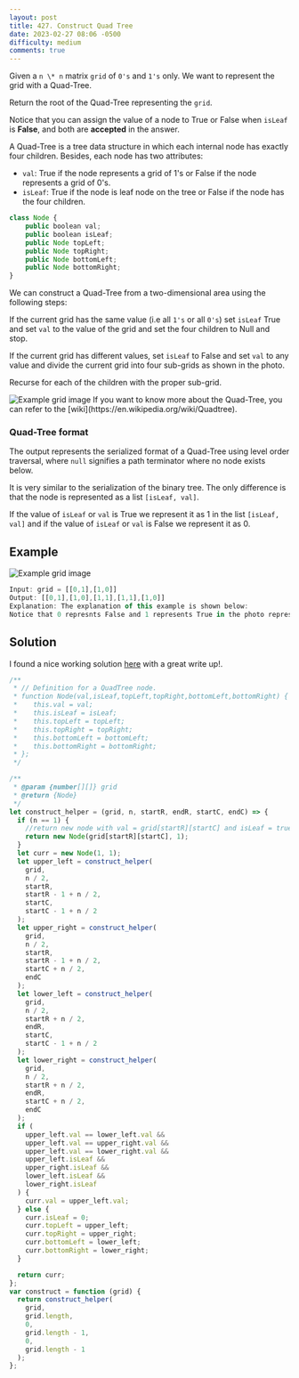 ```yaml
---
layout: post
title: 427. Construct Quad Tree
date: 2023-02-27 08:06 -0500
difficulty: medium
comments: true
---
```


Given a `n \* n` matrix `grid` of `0's` and `1's` only. We want to represent the grid with a Quad-Tree.

Return the root of the Quad-Tree representing the `grid`.

Notice that you can assign the value of a node to True or False when `isLeaf` is **False**, and both are **accepted** in the answer.

A Quad-Tree is a tree data structure in which each internal node has exactly four children. Besides, each node has two attributes:

- `val`: True if the node represents a grid of 1's or False if the node represents a grid of 0's.
- `isLeaf`: True if the node is leaf node on the tree or False if the node has the four children.

```javascript
class Node {
    public boolean val;
    public boolean isLeaf;
    public Node topLeft;
    public Node topRight;
    public Node bottomLeft;
    public Node bottomRight;
}
```

We can construct a Quad-Tree from a two-dimensional area using the following steps:

If the current grid has the same value (i.e all `1's` or all `0's`) set `isLeaf` True and set `val` to the value of the grid and set the four children to Null and stop.

If the current grid has different values, set `isLeaf` to False and set `val` to any value and divide the current grid into four sub-grids as shown in the photo.

Recurse for each of the children with the proper sub-grid.

<img src="{{ site.baseurl }}/assets/images/feb-27-1.png" alt="Example grid image" />
If you want to know more about the Quad-Tree, you can refer to the [wiki](https://en.wikipedia.org/wiki/Quadtree).

### Quad-Tree format

The output represents the serialized format of a Quad-Tree using level order traversal, where `null` signifies a path terminator where no node exists below.

It is very similar to the serialization of the binary tree. The only difference is that the node is represented as a list `[isLeaf, val]`.

If the value of `isLeaf` or `val` is True we represent it as 1 in the list `[isLeaf, val]` and if the value of `isLeaf` or `val` is False we represent it as 0.

## Example

<img src="{{ site.baseurl }}/assets/images/feb-27-2.png" alt="Example grid image" />

```javascript
Input: grid = [[0,1],[1,0]]
Output: [[0,1],[1,0],[1,1],[1,1],[1,0]]
Explanation: The explanation of this example is shown below:
Notice that 0 represnts False and 1 represents True in the photo representing the Quad-Tree.
```

## Solution

I found a nice working solution [here](https://leetcode.com/problems/construct-quad-tree/solutions/3236091/easy-solution/?orderBy=hot&languageTags=javascript) with a great write up!.

```javascript
/**
 * // Definition for a QuadTree node.
 * function Node(val,isLeaf,topLeft,topRight,bottomLeft,bottomRight) {
 *    this.val = val;
 *    this.isLeaf = isLeaf;
 *    this.topLeft = topLeft;
 *    this.topRight = topRight;
 *    this.bottomLeft = bottomLeft;
 *    this.bottomRight = bottomRight;
 * };
 */

/**
 * @param {number[][]} grid
 * @return {Node}
 */
let construct_helper = (grid, n, startR, endR, startC, endC) => {
  if (n == 1) {
    //return new node with val = grid[startR][startC] and isLeaf = true
    return new Node(grid[startR][startC], 1);
  }
  let curr = new Node(1, 1);
  let upper_left = construct_helper(
    grid,
    n / 2,
    startR,
    startR - 1 + n / 2,
    startC,
    startC - 1 + n / 2
  );
  let upper_right = construct_helper(
    grid,
    n / 2,
    startR,
    startR - 1 + n / 2,
    startC + n / 2,
    endC
  );
  let lower_left = construct_helper(
    grid,
    n / 2,
    startR + n / 2,
    endR,
    startC,
    startC - 1 + n / 2
  );
  let lower_right = construct_helper(
    grid,
    n / 2,
    startR + n / 2,
    endR,
    startC + n / 2,
    endC
  );
  if (
    upper_left.val == lower_left.val &&
    upper_left.val == upper_right.val &&
    upper_left.val == lower_right.val &&
    upper_left.isLeaf &&
    upper_right.isLeaf &&
    lower_left.isLeaf &&
    lower_right.isLeaf
  ) {
    curr.val = upper_left.val;
  } else {
    curr.isLeaf = 0;
    curr.topLeft = upper_left;
    curr.topRight = upper_right;
    curr.bottomLeft = lower_left;
    curr.bottomRight = lower_right;
  }

  return curr;
};
var construct = function (grid) {
  return construct_helper(
    grid,
    grid.length,
    0,
    grid.length - 1,
    0,
    grid.length - 1
  );
};
```

